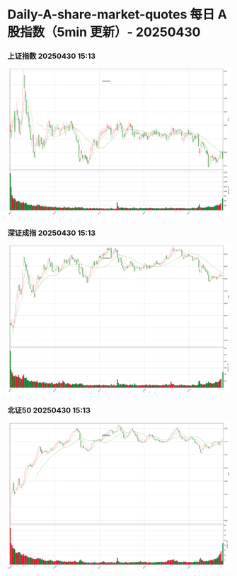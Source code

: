 
# Daily-A-share-market-quotes 每日 A 股指数（5min 更新）- 20250430

### 上证指数 20250430 15:13
![](./fig/2025/4/20250430-sh000001.png)

### 深证成指 20250430 15:13
![](./fig/2025/4/20250430-sz399001.png)

### 北证50 20250430 15:13
![](./fig/2025/4/20250430-bj899050.png)

